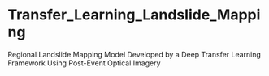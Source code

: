 # Transfer_Learning_Landslide_Mapping
Regional Landslide Mapping Model Developed by a Deep Transfer Learning Framework Using Post-Event Optical Imagery
